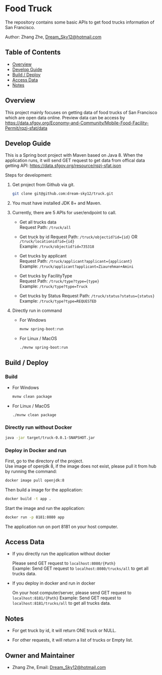 # Food Truck

The repository contains some basic APIs to get food trucks information of San Francisco.

Author: Zhang Zhe, Dream_Sky12@hotmail.com

## Table of Contents
- [Overview](#overview)
- [Develop Guide](#developguide)
- [Build / Deploy](#build)
- [Access Data](#access)
- [Notes](#notes)

## Overview

This project mainly focuses on getting data of food trucks of San Francisco which are open data online.
Preview data can be access by https://data.sfgov.org/Economy-and-Community/Mobile-Food-Facility-Permit/rqzj-sfat/data

## Develop Guide

This is a Spring boot project with Maven based on Java 8. When the application runs, it will send GET request to get data from offical data getting API: https://data.sfgov.org/resource/rqzj-sfat.json

Steps for development:

1. Get project from Github via git.
   ```sh
   git clone git@github.com:dream-sky12/truck.git
   ```
2. You must have installed JDK 8+ and Maven.   
   
3. Currently, there are 5 APIs for user/endpoint to call. 
   - Get all trucks data  
     Request Path: `/truck/all`
   
   - Get truck by id
     Request Path: `/truck/objectid?id={id}` OR `/truck/locationid?id={id}`  
     Example: `/truck/objectid?id=735318`

   - Get trucks by applicant  
     Request Path: `/truck/applicant?applicant={applicant}`  
     Example: `/truck/applicant?applicant=Ziaurehman+Amini`
  
   - Get trucks by FacilityType  
     Request Path: `/truck/type?type={type}`  
     Example: `/truck/type?type=Truck`
   
   - Get trucks by Status
     Request Path: `/truck/status?status={status}`  
     Example: `/truck/type?type=REQUESTED`

3. Directly run in command
   
   - For Windows
     ```sh
     mvnw spring-boot:run
     ```
   - For Linux / MacOS
     ```sh
     ./mvnw spring-boot:run
     ```
 


## Build / Deploy

### Build
- For Windows 

  ```sh
  mvnw clean package
  ```

- For Linux / MacOS

  ```sh
  ./mvnw clean package
  ```

### Directly run without Docker

   ```sh
   java -jar target/truck-0.0.1-SNAPSHOT.jar
   ```

### Deploy in Docker and run

First, go to the directory of the project.  
Use image of openjdk 8, if the image does not exist, please pull it from hub by running the command:  
```sh
docker image pull openjdk:8
```
Then build a image for the application: 
```sh
docker build -t app .
```  
Start the image and run the application: 
```sh
docker run -p 8181:8080 app
```
The application run on port 8181 on your host computer.

## Access Data

- If you directly run the application without docker
  
  Please send GET request to `localhost:8080/{Path}`  
  Example: Send GET request to `localhost:8080/trucks/all` to get all trucks data.

- If you deploy in docker and run in docker

  On your host computer/server, please send GET request to `localhost:8181/{Path}`
  Example: Send GET request to `localhost:8181/trucks/all` to get all trucks data.

## Notes

- For get truck by id, it will return ONE truck or NULL.

- For other requests, it will return a list of trucks or Empty list.

## Owner and Maintainer

- Zhang Zhe, Email: Dream_Sky12@hotmail.com 




